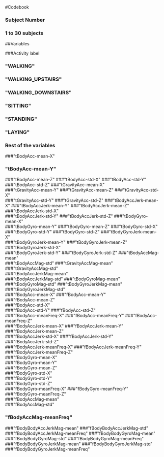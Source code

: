 #Codebook 

### Subject Number
### 1 to 30 subjects

##Variables

###Activity label                    
###  "WALKING"
###  "WALKING_UPSTAIRS"
###  "WALKING_DOWNSTAIRS"
###  "SITTING"
###  "STANDING"
###  "LAYING"

### Rest of the variables

###"tBodyAcc-mean-X"              
### "tBodyAcc-mean-Y"
###"tBodyAcc-mean-Z"
###"tBodyAcc-std-X"
###"tBodyAcc-std-Y"
###"tBodyAcc-std-Z"
###"tGravityAcc-mean-X"           
###"tGravityAcc-mean-Y"
###"tGravityAcc-mean-Z"
###"tGravityAcc-std-X"            
###"tGravityAcc-std-Y"
###"tGravityAcc-std-Z"
###"tBodyAccJerk-mean-X"
###"tBodyAccJerk-mean-Y"
###"tBodyAccJerk-mean-Z"
###"tBodyAccJerk-std-X"           
###"tBodyAccJerk-std-Y"
###"tBodyAccJerk-std-Z"
###"tBodyGyro-mean-X"             
###"tBodyGyro-mean-Y"
###"tBodyGyro-mean-Z"
###"tBodyGyro-std-X"
###"tBodyGyro-std-Y"
###"tBodyGyro-std-Z"
###"tBodyGyroJerk-mean-X"         
###"tBodyGyroJerk-mean-Y"
###"tBodyGyroJerk-mean-Z"
###"tBodyGyroJerk-std-X"          
###"tBodyGyroJerk-std-Y"
###"tBodyGyroJerk-std-Z"
###"tBodyAccMag-mean"             
###"tBodyAccMag-std" 
###"tGravityAccMag-mean"  
###"tGravityAccMag-std"           
###"tBodyAccJerkMag-mean"  
###"tBodyAccJerkMag-std"
###"tBodyGyroMag-mean" 
###"tBodyGyroMag-std" 
###"tBodyGyroJerkMag-mean" 
###"tBodyGyroJerkMag-std"         
###"fBodyAcc-mean-X" 
###"fBodyAcc-mean-Y"  
###"fBodyAcc-mean-Z"              
###"fBodyAcc-std-X"  
###"fBodyAcc-std-Y" 
###"fBodyAcc-std-Z"               
###"fBodyAcc-meanFreq-X"
###"fBodyAcc-meanFreq-Y" 
###"fBodyAcc-meanFreq-Z"          
###"fBodyAccJerk-mean-X" 
###"fBodyAccJerk-mean-Y" 
###"fBodyAccJerk-mean-Z"          
###"fBodyAccJerk-std-X" 
###"fBodyAccJerk-std-Y"   
###"fBodyAccJerk-std-Z"           
###"fBodyAccJerk-meanFreq-X" 
###"fBodyAccJerk-meanFreq-Y"
###"fBodyAccJerk-meanFreq-Z"      
###"fBodyGyro-mean-X"    
###"fBodyGyro-mean-Y"    
###"fBodyGyro-mean-Z"             
###"fBodyGyro-std-X"    
###"fBodyGyro-std-Y"       
###"fBodyGyro-std-Z"              
###"fBodyGyro-meanFreq-X" 
###"fBodyGyro-meanFreq-Y"
###"fBodyGyro-meanFreq-Z"         
###"fBodyAccMag-mean"   
###"fBodyAccMag-std"    
### "fBodyAccMag-meanFreq"   
###"fBodyBodyAccJerkMag-mean" 
###"fBodyBodyAccJerkMag-std"  
###"fBodyBodyAccJerkMag-meanFreq" 
###"fBodyBodyGyroMag-mean"  
###"fBodyBodyGyroMag-std" 
###"fBodyBodyGyroMag-meanFreq"    
###"fBodyBodyGyroJerkMag-mean" 
###"fBodyBodyGyroJerkMag-std" 
###"fBodyBodyGyroJerkMag-meanFreq"
